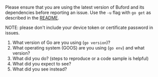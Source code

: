 Please ensure that you are using the latest version of Buford and its dependencies before reporting an issue. Use the `-u` flag with `go get` as described in the [README](https://github.com/jxpress/buford/blob/master/README.md#installation).

NOTE: please don't include your device token or certificate password in issues.

1. What version of Go are you using (`go version`)?
2. What operating system (GOOS) are you using (`go env`) and what version?
3. What did you do? (steps to reproduce or a code sample is helpful)
4. What did you expect to see?
5. What did you see instead?

